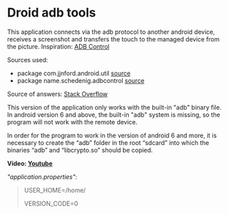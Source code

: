 # Droid adb tools

This application connects via the adb protocol to another android device, receives a screenshot and transfers the touch to the managed device from the picture.
Inspiration: [ADB Control](https://marian.schedenig.name/2014/07/03/remote-control-your-android-phone-through-adb/)</p>
Sources used:</p>
* package com.jjnford.android.util [source](https://github.com/jjNford/android-shell)
* package name.schedenig.adbcontrol [source](https://marian.schedenig.name/2014/07/03/remote-control-your-android-phone-through-adb/)

Source of answers: [Stack Overflow](https://stackoverflow.com/)

This version of the application only works with the built-in "adb" binary file. In android version 6 and above, the built-in "adb" system is missing, so the program will not work with the remote device.

In order for the program to work in the version of android 6 and more, it is necessary to create the “adb” folder in the root “sdcard” into which the binaries “adb” and “libcrypto.so” should be copied.</p>
 **Video: [Youtube](https://youtu.be/H-ziD5EttN8)**

*"application.properties":* 
>USER_HOME=/home/ </p>
>VERSION_CODE=0
